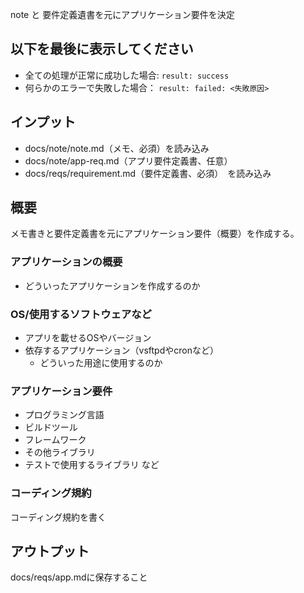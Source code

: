 note と 要件定義遺書を元にアプリケーション要件を決定

## 以下を最後に表示してください
- 全ての処理が正常に成功した場合: `result: success`
- 何らかのエラーで失敗した場合： `result: failed: <失敗原因>`

## インプット
- docs/note/note.md（メモ、必須）を読み込み
- docs/note/app-req.md（アプリ要件定義書、任意）
- docs/reqs/requirement.md（要件定義書、必須）　を読み込み

## 概要
メモ書きと要件定義書を元にアプリケーション要件（概要）を作成する。

### アプリケーションの概要
- どういったアプリケーションを作成するのか

### OS/使用するソフトウェアなど
- アプリを載せるOSやバージョン
- 依存するアプリケーション（vsftpdやcronなど）
    - どういった用途に使用するのか

### アプリケーション要件
- プログラミング言語
- ビルドツール
- フレームワーク
- その他ライブラリ
- テストで使用するライブラリ
など

### コーディング規約
コーディング規約を書く

## アウトプット
docs/reqs/app.mdに保存すること
